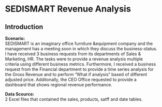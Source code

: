 # SEDISMART Revenue Analysis
## Introduction
**Scenario:**\
SEDISMART is an imaginary office furniture &equipment company and the management has a meeting soon in which they discuss the business-status. I have received 3 business requests 
from its departments of Sales & Marketing, HR. The tasks were to provide a revenue analysis multiple criteria using different business metrics. Furthermore, I received a business
request from the Financial department to provide a time series analysis for the Gross Revenue and to perform “What if analysis” based of different adjusted price. Additonally, the
CEO Office requested to provide a dashboard that shows regional revenue performance. 

**Data Scource:**\
2 Excel files that contained the sales, products, satff and  date tables.
